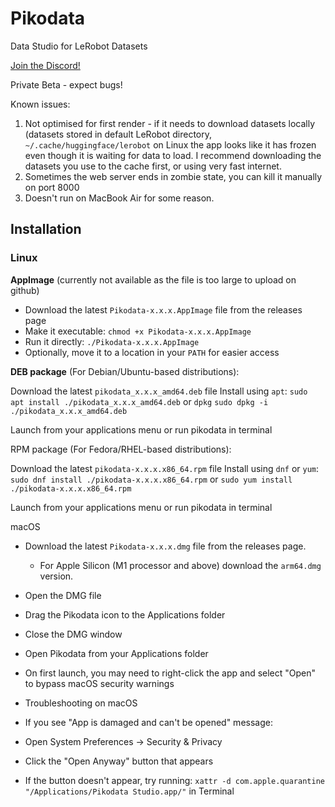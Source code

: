 # Pikodata
Data Studio for LeRobot Datasets

[Join the Discord!](https://discord.gg/VDqCJhZb)

Private Beta - expect bugs!

Known issues:
1. Not optimised for first render - if it needs to download datasets locally (datasets stored in default LeRobot directory, `~/.cache/huggingface/lerobot` on Linux the app looks like it has frozen even though it is waiting for data to load. I recommend downloading the datasets you use to the cache first, or using very fast internet.
2. Sometimes the web server ends in zombie state, you can kill it manually on port 8000
3. Doesn't run on MacBook Air for some reason.

## Installation

### Linux

**AppImage** (currently not available as the file is too large to upload on github)
- Download the latest `Pikodata-x.x.x.AppImage` file from the releases page
- Make it executable: `chmod +x Pikodata-x.x.x.AppImage`
- Run it directly: `./Pikodata-x.x.x.AppImage`
- Optionally, move it to a location in your `PATH` for easier access


**DEB package** (For Debian/Ubuntu-based distributions):

Download the latest `pikodata_x.x.x_amd64.deb` file
Install using `apt`:
`sudo apt install ./pikodata_x.x.x_amd64.deb`
or `dpkg`
`sudo dpkg -i ./pikodata_x.x.x_amd64.deb`

Launch from your applications menu or run pikodata in terminal


RPM package (For Fedora/RHEL-based distributions):

Download the latest `pikodata-x.x.x.x86_64.rpm` file
Install using `dnf` or `yum`:
`sudo dnf install ./pikodata-x.x.x.x86_64.rpm`
or
`sudo yum install ./pikodata-x.x.x.x86_64.rpm`

Launch from your applications menu or run pikodata in terminal

macOS

- Download the latest `Pikodata-x.x.x.dmg` file from the releases page.
  - For Apple Silicon (M1 processor and above) download the `arm64.dmg` version. 
- Open the DMG file
- Drag the Pikodata icon to the Applications folder
- Close the DMG window
- Open Pikodata from your Applications folder
- On first launch, you may need to right-click the app and select "Open" to bypass macOS security warnings

- Troubleshooting on macOS
- If you see "App is damaged and can't be opened" message:

- Open System Preferences → Security & Privacy
- Click the "Open Anyway" button that appears
- If the button doesn't appear, try running: `xattr -d com.apple.quarantine "/Applications/Pikodata Studio.app/"` in Terminal
